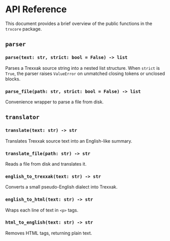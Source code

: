 # API Reference

This document provides a brief overview of the public functions in the `trxcore` package.

## `parser`

### `parse(text: str, strict: bool = False) -> list`
Parses a Trexxak source string into a nested list structure. When `strict` is `True`, the parser raises `ValueError` on unmatched closing tokens or unclosed blocks.

### `parse_file(path: str, strict: bool = False) -> list`
Convenience wrapper to parse a file from disk.

## `translator`

### `translate(text: str) -> str`
Translates Trexxak source text into an English-like summary.

### `translate_file(path: str) -> str`
Reads a file from disk and translates it.

### `english_to_trexxak(text: str) -> str`
Converts a small pseudo-English dialect into Trexxak.

### `english_to_html(text: str) -> str`
Wraps each line of text in `<p>` tags.

### `html_to_english(text: str) -> str`
Removes HTML tags, returning plain text.
